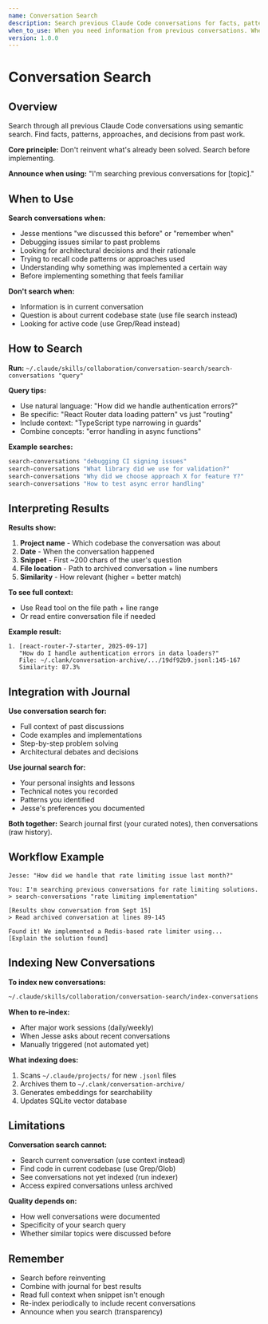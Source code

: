 ```yaml
---
name: Conversation Search
description: Search previous Claude Code conversations for facts, patterns, decisions, and context
when_to_use: When you need information from previous conversations. When Jesse mentions "we discussed this before". When debugging similar issues. When trying to remember architectural decisions. When looking for code patterns used previously. Before reinventing solutions.
version: 1.0.0
---
```


# Conversation Search

## Overview

Search through all previous Claude Code conversations using semantic search. Find facts, patterns, approaches, and decisions from past work.

**Core principle:** Don't reinvent what's already been solved. Search before implementing.

**Announce when using:** "I'm searching previous conversations for [topic]."

## When to Use

**Search conversations when:**
- Jesse mentions "we discussed this before" or "remember when"
- Debugging issues similar to past problems
- Looking for architectural decisions and their rationale
- Trying to recall code patterns or approaches used
- Understanding why something was implemented a certain way
- Before implementing something that feels familiar

**Don't search when:**
- Information is in current conversation
- Question is about current codebase state (use file search instead)
- Looking for active code (use Grep/Read instead)

## How to Search

**Run:** `~/.claude/skills/collaboration/conversation-search/search-conversations "query"`

**Query tips:**
- Use natural language: "How did we handle authentication errors?"
- Be specific: "React Router data loading pattern" vs just "routing"
- Include context: "TypeScript type narrowing in guards"
- Combine concepts: "error handling in async functions"

**Example searches:**
```bash
search-conversations "debugging CI signing issues"
search-conversations "What library did we use for validation?"
search-conversations "Why did we choose approach X for feature Y?"
search-conversations "How to test async error handling"
```

## Interpreting Results

**Results show:**
1. **Project name** - Which codebase the conversation was about
2. **Date** - When the conversation happened
3. **Snippet** - First ~200 chars of the user's question
4. **File location** - Path to archived conversation + line numbers
5. **Similarity** - How relevant (higher = better match)

**To see full context:**
- Use Read tool on the file path + line range
- Or read entire conversation file if needed

**Example result:**
```
1. [react-router-7-starter, 2025-09-17]
   "How do I handle authentication errors in data loaders?"
   File: ~/.clank/conversation-archive/.../19df92b9.jsonl:145-167
   Similarity: 87.3%
```

## Integration with Journal

**Use conversation search for:**
- Full context of past discussions
- Code examples and implementations
- Step-by-step problem solving
- Architectural debates and decisions

**Use journal search for:**
- Your personal insights and lessons
- Technical notes you recorded
- Patterns you identified
- Jesse's preferences you documented

**Both together:** Search journal first (your curated notes), then conversations (raw history).

## Workflow Example

```
Jesse: "How did we handle that rate limiting issue last month?"

You: I'm searching previous conversations for rate limiting solutions.
> search-conversations "rate limiting implementation"

[Results show conversation from Sept 15]
> Read archived conversation at lines 89-145

Found it! We implemented a Redis-based rate limiter using...
[Explain the solution found]
```

## Indexing New Conversations

**To index new conversations:**
```bash
~/.claude/skills/collaboration/conversation-search/index-conversations
```

**When to re-index:**
- After major work sessions (daily/weekly)
- When Jesse asks about recent conversations
- Manually triggered (not automated yet)

**What indexing does:**
1. Scans `~/.claude/projects/` for new `.jsonl` files
2. Archives them to `~/.clank/conversation-archive/`
3. Generates embeddings for searchability
4. Updates SQLite vector database

## Limitations

**Conversation search cannot:**
- Search current conversation (use context instead)
- Find code in current codebase (use Grep/Glob)
- See conversations not yet indexed (run indexer)
- Access expired conversations unless archived

**Quality depends on:**
- How well conversations were documented
- Specificity of your search query
- Whether similar topics were discussed before

## Remember

- Search before reinventing
- Combine with journal for best results
- Read full context when snippet isn't enough
- Re-index periodically to include recent conversations
- Announce when you search (transparency)
